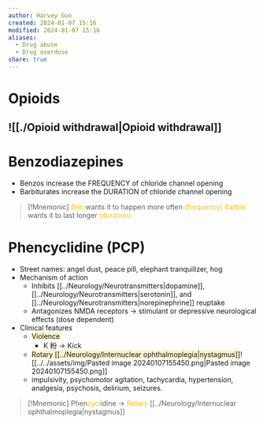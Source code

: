 ```yaml
---
author: Harvey Guo
created: 2024-01-07 15:16
modified: 2024-01-07 15:16
aliases:
  - Drug abuse
  - Drug overdose
share: true
---
```


# Opioids
## ![[./Opioid withdrawal|Opioid withdrawal]]
# Benzodiazepines
- Benzos increase the FREQUENCY of chloride channel opening
- Barbiturates increase the DURATION of chloride channel opening
>[!Mnemonic] 
><font color="#ffc000">Ben</font> wants it to happen more often <font color="#ffc000">(frequency)</font>
><font color="#ffc000">Barbie</font> wants it to last longer <font color="#ffc000">(duration)</font>
# Phencyclidine (PCP)
- Street names: angel dust, peace pill, elephant tranquilizer, hog
- Mechanism of action 
	- Inhibits [[../Neurology/Neurotransmitters|dopamine]], [[../Neurology/Neurotransmitters|serotonin]], and [[../Neurology/Neurotransmitters|norepinephrine]] reuptake
	- Antagonizes NMDA receptors → stimulant or depressive neurological effects (dose dependent)
- Clinical features
	- <span style="background:rgba(240, 200, 0, 0.2)">Violence</span>
		- K 粉 -> Kick
	- <span style="background:rgba(240, 200, 0, 0.2)">Rotary [[../Neurology/Internuclear ophthalmoplegia|nystagmus]]</span>![[../../assets/img/Pasted image 20240107155450.png|Pasted image 20240107155450.png]]
	- impulsivity, psychomotor agitation, tachycardia, hypertension, analgesia, psychosis, delirium, seizures.

>[!Mnemonic] 
>Phen<font color="#ffc000">cycl</font>idine -> <font color="#ffc000">Rotary</font> [[../Neurology/Internuclear ophthalmoplegia|nystagmus]]